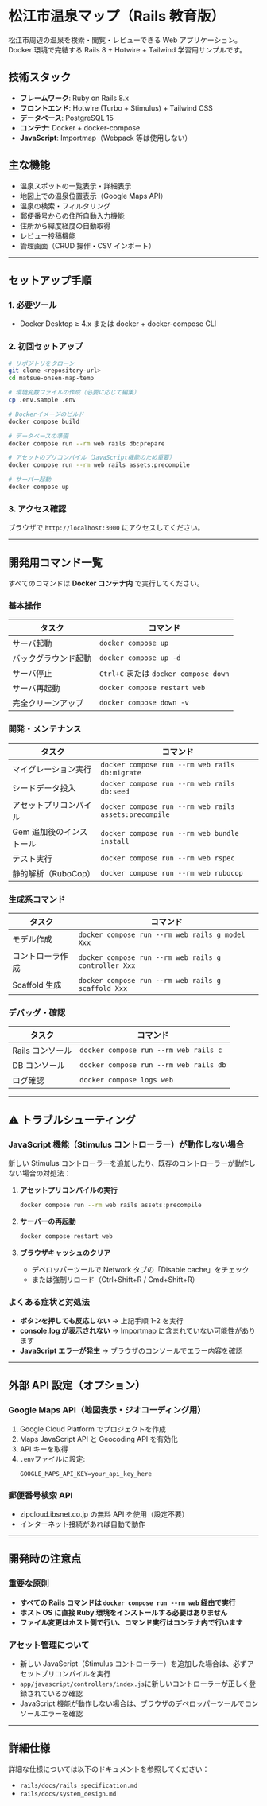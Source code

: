 # 松江市温泉マップ（Rails 教育版）

松江市周辺の温泉を検索・閲覧・レビューできる Web アプリケーション。Docker 環境で完結する Rails 8 + Hotwire + Tailwind 学習用サンプルです。

## 技術スタック

- **フレームワーク**: Ruby on Rails 8.x
- **フロントエンド**: Hotwire (Turbo + Stimulus) + Tailwind CSS
- **データベース**: PostgreSQL 15
- **コンテナ**: Docker + docker-compose
- **JavaScript**: Importmap（Webpack 等は使用しない）

## 主な機能

- 温泉スポットの一覧表示・詳細表示
- 地図上での温泉位置表示（Google Maps API）
- 温泉の検索・フィルタリング
- 郵便番号からの住所自動入力機能
- 住所から緯度経度の自動取得
- レビュー投稿機能
- 管理画面（CRUD 操作・CSV インポート）

---

## セットアップ手順

### 1. 必要ツール

- Docker Desktop ≥ 4.x または docker + docker-compose CLI

### 2. 初回セットアップ

```bash
# リポジトリをクローン
git clone <repository-url>
cd matsue-onsen-map-temp

# 環境変数ファイルの作成（必要に応じて編集）
cp .env.sample .env

# Dockerイメージのビルド
docker compose build

# データベースの準備
docker compose run --rm web rails db:prepare

# アセットのプリコンパイル（JavaScript機能のため重要）
docker compose run --rm web rails assets:precompile

# サーバー起動
docker compose up
```

### 3. アクセス確認

ブラウザで `http://localhost:3000` にアクセスしてください。

---

## 開発用コマンド一覧

すべてのコマンドは **Docker コンテナ内** で実行してください。

### 基本操作

| タスク               | コマンド                              |
| -------------------- | ------------------------------------- |
| サーバ起動           | `docker compose up`                   |
| バックグラウンド起動 | `docker compose up -d`                |
| サーバ停止           | `Ctrl+C` または `docker compose down` |
| サーバ再起動         | `docker compose restart web`          |
| 完全クリーンアップ   | `docker compose down -v`              |

### 開発・メンテナンス

| タスク                   | コマンド                                              |
| ------------------------ | ----------------------------------------------------- |
| マイグレーション実行     | `docker compose run --rm web rails db:migrate`        |
| シードデータ投入         | `docker compose run --rm web rails db:seed`           |
| アセットプリコンパイル   | `docker compose run --rm web rails assets:precompile` |
| Gem 追加後のインストール | `docker compose run --rm web bundle install`          |
| テスト実行               | `docker compose run --rm web rspec`                   |
| 静的解析（RuboCop）      | `docker compose run --rm web rubocop`                 |

### 生成系コマンド

| タスク           | コマンド                                             |
| ---------------- | ---------------------------------------------------- |
| モデル作成       | `docker compose run --rm web rails g model Xxx`      |
| コントローラ作成 | `docker compose run --rm web rails g controller Xxx` |
| Scaffold 生成    | `docker compose run --rm web rails g scaffold Xxx`   |

### デバッグ・確認

| タスク           | コマンド                               |
| ---------------- | -------------------------------------- |
| Rails コンソール | `docker compose run --rm web rails c`  |
| DB コンソール    | `docker compose run --rm web rails db` |
| ログ確認         | `docker compose logs web`              |

---

## ⚠️ トラブルシューティング

### JavaScript 機能（Stimulus コントローラー）が動作しない場合

新しい Stimulus コントローラーを追加したり、既存のコントローラーが動作しない場合の対処法：

1. **アセットプリコンパイルの実行**

   ```bash
   docker compose run --rm web rails assets:precompile
   ```

2. **サーバーの再起動**

   ```bash
   docker compose restart web
   ```

3. **ブラウザキャッシュのクリア**
   - デベロッパーツールで Network タブの「Disable cache」をチェック
   - または強制リロード（Ctrl+Shift+R / Cmd+Shift+R）

### よくある症状と対処法

- **ボタンを押しても反応しない** → 上記手順 1-2 を実行
- **console.log が表示されない** → Importmap に含まれていない可能性があります
- **JavaScript エラーが発生** → ブラウザのコンソールでエラー内容を確認

---

## 外部 API 設定（オプション）

### Google Maps API（地図表示・ジオコーディング用）

1. Google Cloud Platform でプロジェクトを作成
2. Maps JavaScript API と Geocoding API を有効化
3. API キーを取得
4. `.env`ファイルに設定:
   ```env
   GOOGLE_MAPS_API_KEY=your_api_key_here
   ```

### 郵便番号検索 API

- zipcloud.ibsnet.co.jp の無料 API を使用（設定不要）
- インターネット接続があれば自動で動作

---

## 開発時の注意点

### 重要な原則

- **すべての Rails コマンドは `docker compose run --rm web` 経由で実行**
- **ホスト OS に直接 Ruby 環境をインストールする必要はありません**
- **ファイル変更はホスト側で行い、コマンド実行はコンテナ内で行います**

### アセット管理について

- 新しい JavaScript（Stimulus コントローラー）を追加した場合は、必ずアセットプリコンパイルを実行
- `app/javascript/controllers/index.js`に新しいコントローラーが正しく登録されているか確認
- JavaScript 機能が動作しない場合は、ブラウザのデベロッパーツールでコンソールエラーを確認

---

## 詳細仕様

詳細な仕様については以下のドキュメントを参照してください：

- `rails/docs/rails_specification.md`
- `rails/docs/system_design.md`
